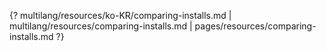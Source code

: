 {? multilang/resources/ko-KR/comparing-installs.md | multilang/resources/comparing-installs.md | pages/resources/comparing-installs.md ?}
